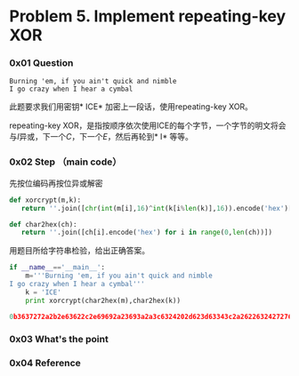 # Problem 5<id>. Implement repeating-key XOR

### 0x01 Question
```
Burning 'em, if you ain't quick and nimble
I go crazy when I hear a cymbal
```
此题要求我们用密钥* ICE* 加密上一段话，使用repeating-key XOR。

repeating-key XOR，是指按顺序依次使用ICE的每个字节，一个字节的明文将会与*I*异或，下一个*C*，下一个*E*，然后再轮到* I* 等等。


### 0x02 Step （main code）
先按位编码再按位异或解密
 ```python
def xorcrypt(m,k):
    return ''.join([chr(int(m[i],16)^int(k[i%len(k)],16)).encode('hex')[1] for i in range(0,len(m))])

def char2hex(ch):
    return ''.join([ch[i].encode('hex') for i in range(0,len(ch))])

 ```
用题目所给字符串检验，给出正确答案。
```python
if __name__=='__main__':
    m='''Burning 'em, if you ain't quick and nimble
I go crazy when I hear a cymbal'''
    k = 'ICE'
    print xorcrypt(char2hex(m),char2hex(k))

0b3637272a2b2e63622c2e69692a23693a2a3c6324202d623d63343c2a26226324272765272a282b2f20430a652e2c652a3124333a653e2b2027630c692b20283165286326302e27282f
```

### 0x03 What's the point

### 0x04 Reference
